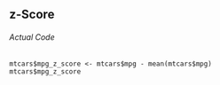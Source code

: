 ## z-Score
###### Actual Code
```
mtcars$mpg_z_score <- mtcars$mpg - mean(mtcars$mpg)
mtcars$mpg_z_score
```
